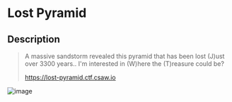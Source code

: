 # Lost Pyramid
## Description
> A massive sandstorm revealed this pyramid that has been lost (J)ust over 3300 years.. I'm interested in (W)here the (T)reasure could be?
>
> https://lost-pyramid.ctf.csaw.io

![image](https://github.com/user-attachments/assets/3deddd9a-c9ff-434f-8915-0cb9cf628697)

